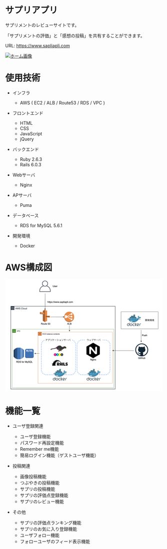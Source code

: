 # サプリアプリ
サプリメントのレビューサイトです。

「サプリメントの評価」と「感想の投稿」を共有することができます。

URL: https://www.sapliapli.com

[![ホーム画像](app/assets/images/home-image.png)](https://www.sapliapli.com)

# 使用技術
- インフラ
  - AWS ( EC2 / ALB / Route53 / RDS / VPC )

- フロントエンド
  - HTML
  - CSS
  - JavaScript
  - jQuery

- バックエンド
  - Ruby 2.6.3
  - Rails 6.0.3

- Webサーバ
  - Nginx

- APサーバ
  - Puma

- データベース
  - RDS for MySQL 5.6.1

- 開発環境
  - Docker


# AWS構成図
![AWS構成図](app/assets/images/aws-map.png)



# 機能一覧
- ユーザ登録関連
  - ユーザ登録機能
  - パスワード再設定機能
  - Remember me機能
  - 簡易ログイン機能（ゲストユーザ機能）

- 投稿関連
  - 画像投稿機能
  - つぶやきの投稿機能
  - サプリの投稿機能
  - サプリの評価点登録機能
  - サプリのレビュー機能

- その他
  - サプリの評価点ランキング機能
  - サプリのお気に入り登録機能
  - ユーザフォロー機能
  - フォローユーザのフィード表示機能